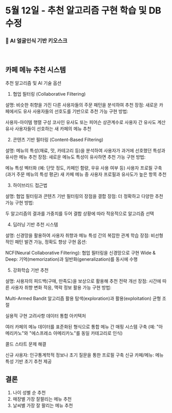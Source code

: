 # 5월 12일 - 추천 알고리즘 구현 학습 및 DB수정

### 🔐 AI 얼굴인식 기반 키오스크

<br/>

## 카페 메뉴 추천 시스템

추천 알고리즘 및 AI 기술 옵션
1. 협업 필터링 (Collaborative Filtering)

설명: 비슷한 취향을 가진 다른 사용자들의 주문 패턴을 분석하여 추천
장점: 새로운 카페에서도 유사 사용자들의 선호도를 기반으로 추천 가능
구현 방법:

사용자-아이템 행렬 구성
코사인 유사도 또는 피어슨 상관계수로 사용자 간 유사도 계산
유사 사용자들이 선호하는 새 카페의 메뉴 추천



2. 콘텐츠 기반 필터링 (Content-Based Filtering)

설명: 메뉴의 특성(재료, 맛, 카테고리 등)을 분석하여 사용자가 과거에 선호했던 특성과 유사한 메뉴 추천
장점: 새로운 메뉴도 특성이 유사하면 추천 가능
구현 방법:

메뉴 특성 벡터화 (예: 단맛 정도, 카페인 함량, 우유 사용 여부 등)
사용자 프로필 구축 (과거 주문 메뉴의 특성 평균)
새 카페 메뉴 중 사용자 프로필과 유사도가 높은 항목 추천



3. 하이브리드 접근법

설명: 협업 필터링과 콘텐츠 기반 필터링의 장점을 결합
장점: 더 정확하고 다양한 추천 가능
구현 방법:

두 알고리즘의 결과를 가중치를 두어 결합
상황에 따라 적응적으로 알고리즘 선택



4. 딥러닝 기반 추천 시스템

설명: 신경망을 활용하여 사용자 취향과 메뉴 특성 간의 복잡한 관계 학습
장점: 비선형적인 패턴 발견 가능, 정확도 향상
구현 옵션:

NCF(Neural Collaborative Filtering): 협업 필터링을 신경망으로 구현
Wide & Deep: 기억(memorization)과 일반화(generalization)를 동시에 수행



5. 강화학습 기반 추천

설명: 사용자의 피드백(구매, 만족도)을 보상으로 활용해 추천 전략 개선
장점: 시간에 따른 사용자 취향 변화 적응, 맥락 정보 활용 가능
구현 방법:

Multi-Armed Bandit 알고리즘 활용
탐색(exploration)과 활용(exploitation) 균형 조절



실용적 구현 고려사항
데이터 통합 아키텍처

여러 카페의 메뉴 데이터를 표준화된 형식으로 통합
메뉴 간 매핑 시스템 구축 (예: "아메리카노"와 "에스프레소 아메리카노"를 동일 카테고리로 인식)

콜드 스타트 문제 해결

신규 사용자: 인구통계학적 정보나 초기 질문을 통한 프로필 구축
신규 카페/메뉴: 메뉴 특성 기반 초기 추천 제공

## 결론
1. 나이 성별 순 추천
2. 매장별 가장 잘팔리는 메뉴 추천
3. 날씨별 가장 잘 팔리는 메뉴 추천